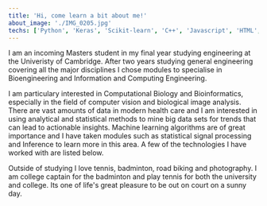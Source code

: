 ```yaml
---
title: 'Hi, come learn a bit about me!'
about_image: './IMG_0205.jpg'
techs: ['Python', 'Keras', 'Scikit-learn', 'C++', 'Javascript', 'HTML', 'SQL', 'CSS', 'Django']
---
```


I am an incoming Masters student in my final year studying engineering at the Univeristy of Cambridge. After two years studying general engineering covering all the major disciplines I chose modules to specialise in Bioengineering and Information and Computing Engineering.

I am particulary interested in Computational Biology and Bioinformatics, especially in the field of computer vision and biological image analysis. There are vast amounts of data in modern health care and I am interested in using analytical and statistical methods to mine big data sets for trends that can lead to actionable insights. Machine learning algorithms are of great importance and I have taken modules such as statistical signal processing and Inference to learn more in this area. A few of the technologies I have worked with are listed below.

Outside of studying I love tennis, badminton, road biking and photography. I am college captain for the badminton and play tennis for both the university and college. Its one of life's great pleasure to be out on court on a sunny day.
